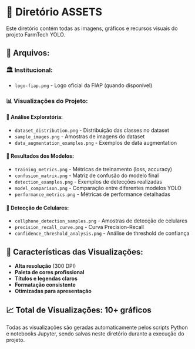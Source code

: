 # 📂 Diretório ASSETS

Este diretório contém todas as imagens, gráficos e recursos visuais do projeto FarmTech YOLO.

## 📁 Arquivos:

### 🏛️ Institucional:
- `logo-fiap.png` - Logo oficial da FIAP (quando disponível)

### 📊 Visualizações do Projeto:

#### 🔗 Análise Exploratória:
- `dataset_distribution.png` - Distribuição das classes no dataset
- `sample_images.png` - Amostras de imagens do dataset
- `data_augmentation_examples.png` - Exemplos de data augmentation

#### 🤖 Resultados dos Modelos:
- `training_metrics.png` - Métricas de treinamento (loss, accuracy)
- `confusion_matrix.png` - Matriz de confusão do modelo final
- `detection_examples.png` - Exemplos de detecções realizadas
- `model_comparison.png` - Comparação entre diferentes modelos YOLO
- `performance_metrics.png` - Métricas de performance detalhadas

#### 📱 Detecção de Celulares:
- `cellphone_detection_samples.png` - Amostras de detecção de celulares
- `precision_recall_curve.png` - Curva Precision-Recall
- `confidence_threshold_analysis.png` - Análise de threshold de confiança

## 🎨 Características das Visualizações:

- **Alta resolução** (300 DPI)
- **Paleta de cores profissional**
- **Títulos e legendas claros**
- **Formatação consistente**
- **Otimizadas para apresentação**

## 📈 Total de Visualizações: **10+ gráficos**

Todas as visualizações são geradas automaticamente pelos scripts Python e notebooks Jupyter, sendo salvas neste diretório durante a execução do projeto.